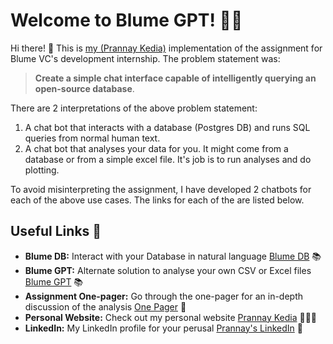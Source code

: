 # Welcome to Blume GPT! 🚀🤖

Hi there! 👋 This is [my (Prannay Kedia)](https://prannaykedia.com) implementation of the assignment for Blume VC's development internship. The problem statement was:

> **Create a simple chat interface capable of intelligently querying an open-source database**.

There are 2 interpretations of the above problem statement:

1. A chat bot that interacts with a database (Postgres DB) and runs SQL queries from normal human text.
2. A chat bot that analyses your data for you. It might come from a database or from a simple excel file. It's job is to run analyses and do plotting.

To avoid misinterpreting the assignment, I have developed 2 chatbots for each of the above use cases. The links for each of the are listed below.

## Useful Links 🔗

- **Blume DB:** Interact with your Database in natural language [Blume DB](https://blume-db.prannaykedia.com) 📚
- **Blume GPT:** Alternate solution to analyse your own CSV or Excel files [Blume GPT](https://blume-gpt.prannaykedia.com) 📚
- **Assignment One-pager:** Go through the one-pager for an in-depth discussion of the analysis [One Pager](https://discord.gg/k73SQ3FyUh) 💬
- **Personal Website:** Check out my personal website [Prannay Kedia](https://prannaykedia.com) 👨🏽‍💻
- **LinkedIn:** My LinkedIn profile for your perusal [Prannay's LinkedIn](https://www.linkedin.com/in/prannay-kedia) 💼
